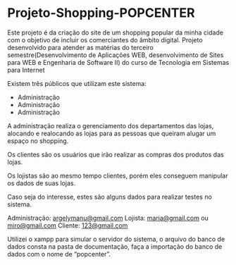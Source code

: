 # Projeto-Shopping-POPCENTER

Este projeto é da criação do site de um shopping popular da minha cidade com o objetivo de incluir os comerciantes do âmbito digital.
Projeto desenvolvido para atender as matérias do terceiro semestre(Desenvolvimento de Aplicações WEB, desenvolvimento de Sites para WEB e Engenharia de Software II) do curso de Tecnologia em Sistemas para Internet

Existem três públicos que utilizam este sistema: 
<ul>
 <li>Administração</li>
 <li>Administração</li>
 <li>Administração</li>
</ul>

A administração realiza o gerenciamento dos departamentos das lojas, alocando e realocando as lojas para as pessoas que queiram alugar um espaço no shopping.

Os clientes são os usuários que irão realizar as compras dos produtos das lojas.

Os lojistas são ao mesmo tempo clientes, porém eles conseguem manipular os dados de suas lojas.

Caso seja do interesse, estes são alguns dados para realizar testes no sistema.

Administração: argelymanu@gmail.com
Lojista: maria@gmail.com ou miro@gmail.com
Cliente: 123@gmail.com

Utilizei o xampp para simular o servidor do sistema, o arquivo do banco de dados consta na pasta de documentação, faça a importação do banco de dados com o nome de “popcenter”.
